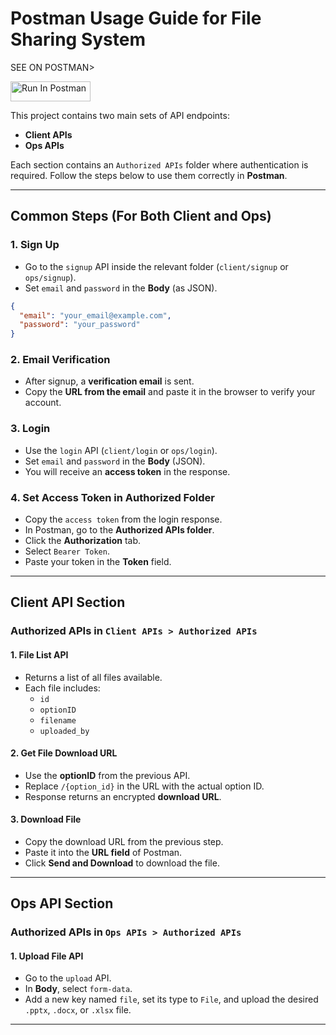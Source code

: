 # Postman Usage Guide for File Sharing System

SEE ON POSTMAN> 

[<img src="https://run.pstmn.io/button.svg" alt="Run In Postman" style="width: 128px; height: 32px;">](https://www.postman.com/gokeep/file-sharing/collection/u0dw7ru/file-sharing-apis?action=share&source=copy-link&creator=0&active-environment=a3c51181-48b1-4782-a8e2-ba3444e22731)

This project contains two main sets of API endpoints:

- **Client APIs**
- **Ops APIs**

Each section contains an `Authorized APIs` folder where authentication is required. Follow the steps below to use them correctly in **Postman**.

---

## Common Steps (For Both Client and Ops)

### 1. Sign Up
- Go to the `signup` API inside the relevant folder (`client/signup` or `ops/signup`).
- Set `email` and `password` in the **Body** (as JSON).
```json
{
  "email": "your_email@example.com",
  "password": "your_password"
}
```

### 2. Email Verification
- After signup, a **verification email** is sent.
- Copy the **URL from the email** and paste it in the browser to verify your account.

### 3. Login
- Use the `login` API (`client/login` or `ops/login`).
- Set `email` and `password` in the **Body** (JSON).
- You will receive an **access token** in the response.

### 4. Set Access Token in Authorized Folder
- Copy the `access token` from the login response.
- In Postman, go to the **Authorized APIs folder**.
- Click the **Authorization** tab.
- Select `Bearer Token`.
- Paste your token in the **Token** field.

---

## Client API Section

### Authorized APIs in `Client APIs > Authorized APIs`

#### 1. File List API
- Returns a list of all files available.
- Each file includes:
  - `id`
  - `optionID`
  - `filename`
  - `uploaded_by`

#### 2. Get File Download URL
- Use the **optionID** from the previous API.
- Replace `/{option_id}` in the URL with the actual option ID.
- Response returns an encrypted **download URL**.

#### 3. Download File
- Copy the download URL from the previous step.
- Paste it into the **URL field** of Postman.
- Click **Send and Download** to download the file.

---

## Ops API Section

### Authorized APIs in `Ops APIs > Authorized APIs`

#### 1. Upload File API
- Go to the `upload` API.
- In **Body**, select `form-data`.
- Add a new key named `file`, set its type to `File`, and upload the desired `.pptx`, `.docx`, or `.xlsx` file.

---